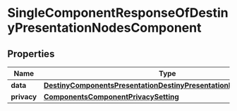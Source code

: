 
# SingleComponentResponseOfDestinyPresentationNodesComponent

## Properties
Name | Type | Description | Notes
------------ | ------------- | ------------- | -------------
**data** | [**DestinyComponentsPresentationDestinyPresentationNodesComponent**](DestinyComponentsPresentationDestinyPresentationNodesComponent.md) |  |  [optional]
**privacy** | [**ComponentsComponentPrivacySetting**](ComponentsComponentPrivacySetting.md) |  |  [optional]



